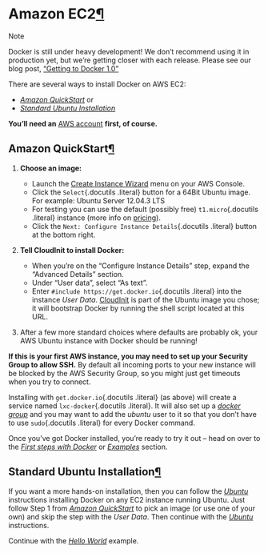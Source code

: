 Amazon EC2[¶](#amazon-ec2 "Permalink to this headline")
=======================================================

Note

Docker is still under heavy development! We don’t recommend using it in
production yet, but we’re getting closer with each release. Please see
our blog post, [“Getting to Docker
1.0”](http://blog.docker.io/2013/08/getting-to-docker-1-0/)

There are several ways to install Docker on AWS EC2:

-   [*Amazon QuickStart*](#amazonquickstart) or
-   [*Standard Ubuntu Installation*](#amazonstandard)

**You’ll need an** [AWS account](http://aws.amazon.com/) **first, of
course.**

Amazon QuickStart[¶](#amazon-quickstart "Permalink to this headline")
---------------------------------------------------------------------

1.  **Choose an image:**
    -   Launch the [Create Instance
        Wizard](https://console.aws.amazon.com/ec2/v2/home?#LaunchInstanceWizard:)
        menu on your AWS Console.
    -   Click the `Select`{.docutils .literal} button for a 64Bit Ubuntu
        image. For example: Ubuntu Server 12.04.3 LTS
    -   For testing you can use the default (possibly free)
        `t1.micro`{.docutils .literal} instance (more info on
        [pricing](http://aws.amazon.com/en/ec2/pricing/)).
    -   Click the `Next: Configure Instance Details`{.docutils .literal}
        button at the bottom right.

2.  **Tell CloudInit to install Docker:**
    -   When you’re on the “Configure Instance Details” step, expand the
        “Advanced Details” section.
    -   Under “User data”, select “As text”.
    -   Enter `#include https://get.docker.io`{.docutils .literal} into
        the instance *User Data*.
        [CloudInit](https://help.ubuntu.com/community/CloudInit) is part
        of the Ubuntu image you chose; it will bootstrap Docker by
        running the shell script located at this URL.

3.  After a few more standard choices where defaults are probably ok,
    your AWS Ubuntu instance with Docker should be running!

**If this is your first AWS instance, you may need to set up your
Security Group to allow SSH.** By default all incoming ports to your new
instance will be blocked by the AWS Security Group, so you might just
get timeouts when you try to connect.

Installing with `get.docker.io`{.docutils .literal} (as above) will
create a service named `lxc-docker`{.docutils .literal}. It will also
set up a [*docker group*](../binaries/#dockergroup) and you may want to
add the *ubuntu* user to it so that you don’t have to use
`sudo`{.docutils .literal} for every Docker command.

Once you’ve got Docker installed, you’re ready to try it out – head on
over to the [*First steps with Docker*](../../use/basics/) or
[*Examples*](../../examples/) section.

Standard Ubuntu Installation[¶](#standard-ubuntu-installation "Permalink to this headline")
-------------------------------------------------------------------------------------------

If you want a more hands-on installation, then you can follow the
[*Ubuntu*](../ubuntulinux/#ubuntu-linux) instructions installing Docker
on any EC2 instance running Ubuntu. Just follow Step 1 from [*Amazon
QuickStart*](#amazonquickstart) to pick an image (or use one of your
own) and skip the step with the *User Data*. Then continue with the
[*Ubuntu*](../ubuntulinux/#ubuntu-linux) instructions.

Continue with the [*Hello
World*](../../examples/hello_world/#hello-world) example.
